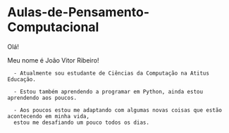 # Aulas-de-Pensamento-Computacional

Olá! 

Meu nome é João Vitor Ribeiro! 

      - Atualmente sou estudante de Ciências da Computação na Atitus Educação.
      
      - Estou também aprendendo a programar em Python, ainda estou aprendendo aos poucos.

      - Aos poucos estou me adaptando com algumas novas coisas que estão acontecendo em minha vida,
      estou me desafiando um pouco todos os dias.
